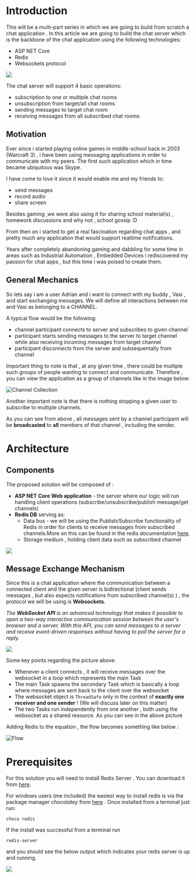 # Introduction

This will be a multi-part series in which we are going to build from scratch a chat application . In this article we are going to build the chat server which is the backbone of the chat application using the following technologies:

- ASP NET Core
- Redis
- Websockets protocol

![](image/Server/1609216142929.png)

The chat server will support 4 basic operations:

- subscription to one or multiple chat rooms
- unsubscription from target/all chat rooms
- sending messages to target chat room
- receiving messages from all subscribed chat rooms

## Motivation

Ever since i started playing online games in middle-school back in 2003 (Warcraft 3) , i have been using messaging applications in order to communicate with my peers. The first such application  which in time became ubiquitous was Skype.

I have come to love it since it would enable me and  my friends to:

* send messages
* record audio
* share screen

Besides gaming ,we were also using it  for sharing school material(s) , homework discussions and why not ,  school gossip :D

From then on i started to get a real fascination regarding chat apps , and pretty much any application that would support realtime notifications.

Years after completely abandoning gaming and dabbling for some time in areas such as Industrial Automation , Embedded Devices i rediscovered my passion for chat apps , but this time i was poised to create them.

## General Mechanics

So lets say i am a user Adrian and i want to connect with my buddy , Vasi ,  and start exchanging messages. We will define all interactions between me and Vasi as belonging to a CHANNEL.

A typical flow would be the following:

- channel participant connects to server and subscribes to given channel
- participant starts sending messages to the server to target channel while also receiving incoming messages from target channel
- participant disconnects from the server and subsequentally from channel

Important thing to note is that , at any given time ,  there could be multiple such groups of people wanting to connect and communicate. Therefore , you can view the application as  a group of channels like in the image below:

![Channel Collection](image/Server/1609184427271.png)

Another important note is that there is nothing stopping a given user to subscribe to multiple channels.

As you can see from above , all messages sent by a channel participant will be **broadcasted** to **all** members of that channel , including the sender.

# Architecture

## Components

The proposed  solution will be composed of :

- **ASP NET Core Web application** - the server where our logic will run handling client operations (subscribe/unsubscribe/publish message/get channels)
- **Redis DB** serving as:
  - Data bus - we will be using the Publish/Subscribe functionality of Redis in order for clients to receive messages from subscribed channels.More on this can be found in the redis documentation [here](https://redis.io/topics/pubsub).
  - Storage medium , holding client data such as subscribed channel

![](image/Server/1609401606602.png)

## Message Exchange Mechanism

Since this is a chat application where the communication between a connected client and the given server is bidirectional (client sends messages , but also expects notifications from subscribed channel(s) ) ,  the protocol we will be using is **Websockets**.

*The **WebSocket API** is an advanced technology that makes it possible to open a two-way interactive communication session between the user's browser and a server. With this API, you can send messages to a server and receive event-driven responses without having to poll the server for a reply.*

![](image/Server/1609513059485.png)

Some key points regarding the picture above:

- Whenever a client connects , it will receive messages over the websocket in a loop which represents the main Task
- The main Task spawns the secondary Task which is basically a loop where messages are sent back to the client over the websocket
- The websocket object is `ThreadSafe` only in the context of **exactly one receiver and one sender** ! (We will discuss later on this matter)
- The two Tasks  run independently  from one another , both using the websocket as a shared resource. As you can see in the above picture

Adding Redis to the equation ,  the flow becomes something like below :

![Flow](image/Server/1609406390646.png)

# Prerequisites

For this solution you will need to install Redis Server . You can download it from [here](https://redis.io/download).

For windows users (me included) the easiest way to install redis is via the package manager *chocolatey* from  [here](https://chocolatey.org/install) . Once installed  from a terminal just run:

`choco redis`

If the install was successful from a terminal run

`redis-server`

and you should see the below output which indicates your redis server is up and running.

![](image/Server/1609517506383.png)
